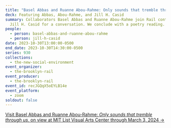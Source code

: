 ```yaml
---
title: "Basel Abbas and Ruanne Abou-Rahme: Only sounds that tremble through us"
deck: Featuring Abbas, Abou-Rahme, and Jill H. Casid
summary: Collaborators Basel Abbas and Ruanne Abou-Rahme join Rail contributor
  Jill H. Casid for a conversation. We conclude with a poetry reading.
people:
  - person: basel-abbas-and-ruanne-abou-rahme
  - person: jill-h-casid
date: 2023-10-30T13:00:00-0500
end_date: 2023-10-30T14:30:00-0500
series: 930
collections:
  - the-new-social-environment
event_organizer:
  - the-brooklyn-rail
event_producer:
  - the-brooklyn-rail
event_id: recJGQqX5oEYLB14e
event_platform:
  - zoom
soldout: false
---
```

[V﻿isit Basel Abbas and Ruanne Abou-Rahme: *Only sounds that tremble through us*, on view at MIT List Visual Arts Center through March 3, 2024 →](https://listart.mit.edu/exhibitions/basel-abbas-ruanne-abou-rahme-only-sounds-tremble-through-us)